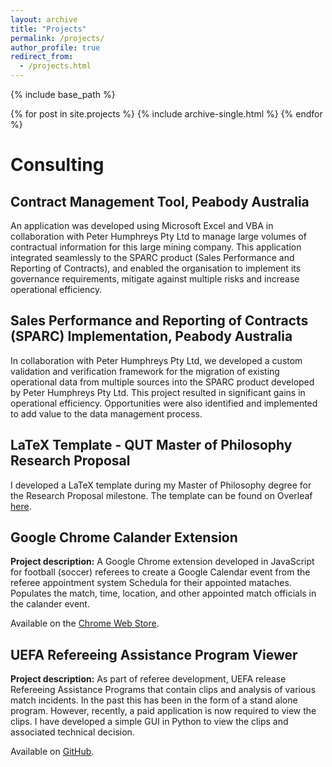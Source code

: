 ```yaml
---
layout: archive
title: "Projects"
permalink: /projects/
author_profile: true
redirect_from: 
  - /projects.html
---
```


{% include base_path %}


{% for post in site.projects %}
  {% include archive-single.html %}
{% endfor %}


# Consulting

## Contract Management Tool, Peabody Australia
An application was developed using Microsoft Excel and VBA in collaboration with Peter Humphreys Pty Ltd to manage large volumes of contractual information for this large mining company. This application integrated seamlessly to the SPARC product (Sales Performance and Reporting of Contracts), and enabled the organisation to implement its governance requirements, mitigate against multiple risks and increase operational efficiency.

## Sales Performance and Reporting of Contracts (SPARC) Implementation, Peabody Australia
In collaboration with Peter Humphreys Pty Ltd, we developed a custom validation and verification framework for the migration of existing operational data from multiple sources into the SPARC product developed by Peter Humphreys Pty Ltd. This project resulted in significant gains in operational efficiency. Opportunities were also identified and implemented to add value to the data management process.





## LaTeX Template - QUT Master of Philosophy Research Proposal

I developed a LaTeX template during my Master of Philosophy degree for the Research Proposal milestone. The template can be found on Overleaf [here](https://www.overleaf.com/latex/templates/queensland-university-of-technology-qut-mphil-research-proposal/cbmfdbxqnssy).



## Google Chrome Calander Extension
**Project description:** A Google Chrome extension developed in JavaScript for football (soccer) referees to create a Google Calendar event from the referee appointment system Schedula for their appointed mataches. Populates the match, time, location, and other appointed match officials in the calander event.

Available on the [Chrome Web Store](https://chrome.google.com/webstore/detail/schedula-calendar/kgdeoimicejbagodibjcagiibdppbjhb).


## UEFA Refereeing Assistance Program Viewer
**Project description:** As part of referee development, UEFA release Refereeing Assistance Programs that contain clips and analysis of various match incidents. In the past this has been in the form of a stand alone program. However, recently, a paid application is now required to view the clips. I have developed a simple GUI in Python to view the clips and associated technical decision.


Available on [GitHub](https://github.com/jack-powers/UEFA-RAP-Viewer).